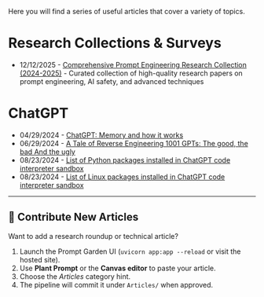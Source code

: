 Here you will find a series of useful articles that cover a variety of topics.

# Research Collections & Surveys

- 12/12/2025 - [Comprehensive Prompt Engineering Research Collection (2024-2025)](./12122025-comprehensive-prompt-engineering-research-2024-2025.md) - Curated collection of high-quality research papers on prompt engineering, AI safety, and advanced techniques

# ChatGPT

- 04/29/2024 - [ChatGPT: Memory and how it works](./chatgpt-bio-tool-and-memory/chatgpt-bio-and-memory.md)
- 06/29/2024 - [A Tale of Reverse Engineering 1001 GPTs: The good, the bad And the ugly](./recon2024-bigbadugly/README.md)
- 08/23/2024 - [List of Python packages installed in ChatGPT code interpreter sandbox](./chatgpt-sandbox/chatgpt-code-python-pkglist-08232024.md)
- 08/23/2024 - [List of Linux packages installed in ChatGPT code interpreter sandbox](./chatgpt-sandbox/chatgpt-code-pkglist-08232024.md)

---

## 🌱 Contribute New Articles
Want to add a research roundup or technical article?
1. Launch the Prompt Garden UI (`uvicorn app:app --reload` or visit the hosted site).
2. Use **Plant Prompt** or the **Canvas editor** to paste your article.
3. Choose the *Articles* category hint.
4. The pipeline will commit it under `Articles/` when approved.
